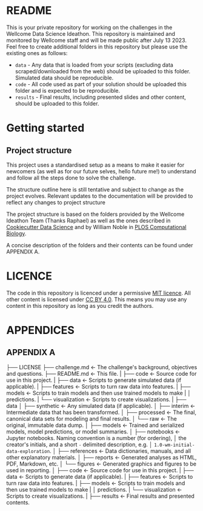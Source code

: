 # README

This is your private repository for working on the challenges in the Wellcome Data Science Ideathon.
This repository is maintained and monitored by Wellcome staff and will be made public after July 13 2023.
Feel free to create additional folders in this repository but please use the existing ones as follows:

* `data` - Any data that is loaded from your scripts (excluding data scraped/downloaded from the web) should be uploaded to this folder. Simulated data should be reproducible.
* `code` - All code used as part of your solution should be uploaded this folder and is expected to be reproducible.
* `results` - Final results, including presented slides and other content, should be uploaded to this folder.

# Getting started
## Project structure
This project uses a standardised setup as a means to make it easier for newcomers
(as well as for our future selves, hello future me!) to understand and follow all the steps done to solve the challenge.

The structure outline here is still tentative and subject to change as the project evolves. Relevant updates to the documentation will be provided to reflect any changes to project structure

The project structure is based on the folders provided by the Wellcome Ideathon Team (Thanks Raphael) as well as the ones described in [Cookiecutter Data Science](https://drivendata.github.io/cookiecutter-data-science/#cookiecutter-data-science) and by William Noble in [PLOS Computational Biology](https://doi.org/10.1371/journal.pcbi.1000424).

A concise description of the folders and their contents can be found under APPENDIX A. 

# LICENCE

The code in this repository is licenced under a permissive [MIT licence](https://opensource.org/licenses/MIT). All other content is licensed under [CC BY 4.0](https://creativecommons.org/licenses/by/4.0/). This means you may use any content in this repository as long as you credit the authors.

# APPENDICES
## APPENDIX A
├── LICENSE
├── challenge.md       <- The challenge's background, objectives and questions.
├── README.md          <- This file.
|
├── code               <- Source code for use in this project.
|   ├── data           <- Scripts to generate simulated data (if applicable).
|   ├── features       <- Scripts to turn raw data into features.
|   ├── models         <- Scripts to train models and then use trained models to make
|   │                     predictions.
|   └── visualization  <- Scripts to create visualizations.
|
├── data
│   ├── synthetic      <- Any simulated data (if applicable).
│   ├── interim        <- Intermediate data that has been transformed.
│   ├── processed      <- The final, canonical data sets for modeling and final results.
│   └── raw            <- The original, immutable data dump.
│
├── models             <- Trained and serialized models, model predictions, or model summaries.
│
├── notebooks          <- Jupyter notebooks. Naming convention is a number (for ordering),
│                         the creator's initials, and a short `-` delimited description, e.g.
│                         `1.0-wm-initial-data-exploration`.
│
├── references         <- Data dictionaries, manuals, and all other explanatory materials.
│
├── reports            <- Generated analyses as HTML, PDF, Markdown, etc.
│   └── figures        <- Generated graphics and figures to be used in reporting.
│
├── code               <- Source code for use in this project.
|   ├── data           <- Scripts to generate data (if applicable).
|   ├── features       <- Scripts to turn raw data into features.
|   ├── models         <- Scripts to train models and then use trained models to make
|   │                     predictions.
|   └── visualization  <- Scripts to create visualizations.
|
├── results            <- Final results and presented contents. 

